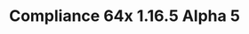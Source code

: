 ---
title: Compliance 64x 1.16.5 Alpha 5
permalink: /article/compliance64x/1.16.5/A5
comments: true
comments-id: 1.16.5-64x-Alpha-5
header-img: article/compliance64x/1.16.5-A5.jpg

long_text: Hello everyone! Today, new update with even more additions and tweaks. Like we said last week, new entities have appeared like spiders, slime and even the most loved ghast as well as a brand new log texture and more various tweaks around the pack as always! Enjoy this new update!

download:
  - CurseForge:
    - https://www.curseforge.com/minecraft/texture-packs/compliance-64x/files/3278089
  - GitHub:
    - https://github.com/Compliance-Resource-Pack/Compliance-Java-64x/releases/download/A5/Compliance-Java-64x-Jappa-Alpha-5.zip
---